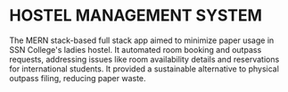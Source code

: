 # HOSTEL MANAGEMENT SYSTEM

The MERN stack-based full stack app aimed to minimize paper usage in SSN College's ladies hostel. It automated room booking and outpass requests, addressing issues like room availability details and reservations for international students. It provided a sustainable alternative to physical outpass filing, reducing paper waste.
